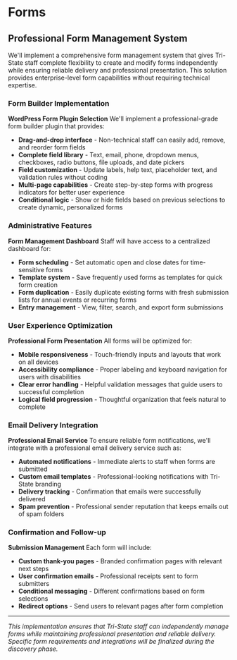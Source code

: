 # Forms

## Professional Form Management System

We'll implement a comprehensive form management system that gives Tri-State staff complete flexibility to create and modify forms independently while ensuring reliable delivery and professional presentation. This solution provides enterprise-level form capabilities without requiring technical expertise.

### Form Builder Implementation

**WordPress Form Plugin Selection** We'll implement a professional-grade form builder plugin that provides:

-   **Drag-and-drop interface** - Non-technical staff can easily add, remove, and reorder form fields
-   **Complete field library** - Text, email, phone, dropdown menus, checkboxes, radio buttons, file uploads, and date pickers
-   **Field customization** - Update labels, help text, placeholder text, and validation rules without coding
-   **Multi-page capabilities** - Create step-by-step forms with progress indicators for better user experience
-   **Conditional logic** - Show or hide fields based on previous selections to create dynamic, personalized forms

### Administrative Features

**Form Management Dashboard** Staff will have access to a centralized dashboard for:

-   **Form scheduling** - Set automatic open and close dates for time-sensitive forms
-   **Template system** - Save frequently used forms as templates for quick form creation
-   **Form duplication** - Easily duplicate existing forms with fresh submission lists for annual events or recurring forms
-   **Entry management** - View, filter, search, and export form submissions

### User Experience Optimization

**Professional Form Presentation** All forms will be optimized for:

-   **Mobile responsiveness** - Touch-friendly inputs and layouts that work on all devices
-   **Accessibility compliance** - Proper labeling and keyboard navigation for users with disabilities
-   **Clear error handling** - Helpful validation messages that guide users to successful completion
-   **Logical field progression** - Thoughtful organization that feels natural to complete

### Email Delivery Integration

**Professional Email Service** To ensure reliable form notifications, we'll integrate with a professional email delivery service such as:

-   **Automated notifications** - Immediate alerts to staff when forms are submitted
-   **Custom email templates** - Professional-looking notifications with Tri-State branding
-   **Delivery tracking** - Confirmation that emails were successfully delivered
-   **Spam prevention** - Professional sender reputation that keeps emails out of spam folders

### Confirmation and Follow-up

**Submission Management** Each form will include:

-   **Custom thank-you pages** - Branded confirmation pages with relevant next steps
-   **User confirmation emails** - Professional receipts sent to form submitters
-   **Conditional messaging** - Different confirmations based on form selections
-   **Redirect options** - Send users to relevant pages after form completion

---

_This implementation ensures that Tri-State staff can independently manage forms while maintaining professional presentation and reliable delivery. Specific form requirements and integrations will be finalized during the discovery phase._
